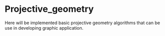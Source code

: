 # Projective_geometry
Here will be implemented basic projective geometry algorithms that can be use in developing graphic application. 

